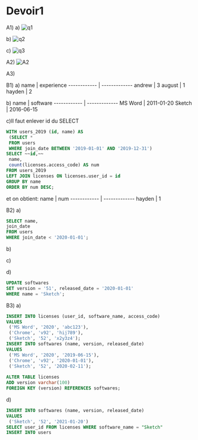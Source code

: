 
# Devoir1

A1)
a)
![q1](https://user-images.githubusercontent.com/43187263/109407483-1e243a00-794f-11eb-9f9e-769d74617260.png)

b)
![q2](https://user-images.githubusercontent.com/43187263/109407542-a99dcb00-794f-11eb-975b-6902b15ba442.png)

c)
![q3](https://user-images.githubusercontent.com/43187263/109407555-bd493180-794f-11eb-8b21-a5748bba8f79.png)

A2)
![A2](https://user-images.githubusercontent.com/43187263/109407531-97239180-794f-11eb-9a5c-10245d8afed5.png)


A3)


B1)
a)
name   | experience
------------ | -------------
andrew | 3
august | 1
hayden | 2

b)
name   | software
------------ | -------------
MS Word | 2011-01-20
Sketch | 2016-06-15

c)Il faut enlever id du SELECT
```sql
WITH users_2019 (id, name) AS
 (SELECT *
 FROM users
 WHERE join_date BETWEEN '2019-01-01' AND '2019-12-31')
SELECT ~~id,~~
 name,
 count(licenses.access_code) AS num
FROM users_2019
LEFT JOIN licenses ON licenses.user_id = id
GROUP BY name
ORDER BY num DESC;
```
et on obtient:
name   | num
------------ | -------------
hayden | 1

B2)
a)
```sql
SELECT name,
join_date
FROM users
WHERE join_date < '2020-01-01';
```

b)

c)

d)
```sql
UPDATE softwares
SET version = '51', released_date = '2020-01-01'
WHERE name = 'Sketch';
```

B3)
a)
```sql
INSERT INTO licenses (user_id, software_name, access_code)
VALUES
 ('MS Word', '2020', 'abc123'),
 ('Chrome', 'v92', 'hij789'),
 ('Sketch', '52', 'x2y3z4');
INSERT INTO softwares (name, version, released_date)
VALUES
 ('MS Word', '2020', '2019-06-15'),
 ('Chrome', 'v92', '2020-01-01'),
 ('Sketch', '52', '2020-02-11');
 
ALTER TABLE licenses
ADD version varchar(100)
FOREIGN KEY (version) REFERENCES softwares;
```

d)
```sql
INSERT INTO softwares (name, version, released_date)
VALUES
 ('Sketch', '52', '2021-01-20')
SELECT user_id FROM licenses WHERE software_name = "Sketch"
INSERT INTO users

```



